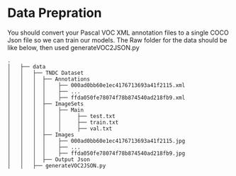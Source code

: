 

# Data Prepration 
You should convert your Pascal VOC XML annotation files to a single COCO Json file so we can train our models.
The Raw folder for the data should be like below, then used generateVOC2JSON.py

    .
    │   ├── data
    │   │   ├── TNDC Dataset
    │   │   │  ├── Annotations
    │   │   │  │    ├── 000ad0bb60e1ec4176713693a41f2115.xml
    │   │   │  │    ├── ...
    │   │   │  │    ├── ffda050fe78074f78b874540ad218fb9.xml
    │   │   │  ├── ImageSets
    │   │   │  │    ├── Main 
    │   │   │  │    │     ├── test.txt
    │   │   │  │    │     ├── train.txt
    │   │   │  │    │     ├── val.txt
    │   │   │  ├── Images
    │   │   │  │    ├── 000ad0bb60e1ec4176713693a41f2115.jpg
    │   │   │  │    ├── ...
    │   │   │  │    ├── ffda050fe78074f78b874540ad218fb9.jpg
    │   │   │  ├── Output Json
    │   │   ├── generateVOC2JSON.py   




